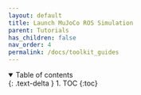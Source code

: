 ```yaml
---
layout: default
title: Launch MuJoCo ROS Simulation
parent: Tutorials
has_children: false
nav_order: 4
permalink: /docs/toolkit_guides
---
```


<details open markdown="block">
  <summary>
    Table of contents
  </summary>
  {: .text-delta }
1. TOC
{:toc}
</details>
